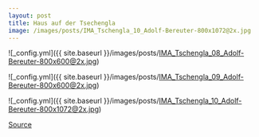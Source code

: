 ```yaml
---
layout: post
title: Haus auf der Tsechengla
image: /images/posts/IMA_Tschengla_10_Adolf-Bereuter-800x1072@2x.jpg
---
```


![_config.yml]({{ site.baseurl }}/images/posts/IMA_Tschengla_08_Adolf-Bereuter-800x600@2x.jpg)

![_config.yml]({{ site.baseurl }}/images/posts/IMA_Tschengla_09_Adolf-Bereuter-800x600@2x.jpg)

![_config.yml]({{ site.baseurl }}/images/posts/IMA_Tschengla_10_Adolf-Bereuter-800x1072@2x.jpg)

[Source](http://www.innauer-matt.com)
